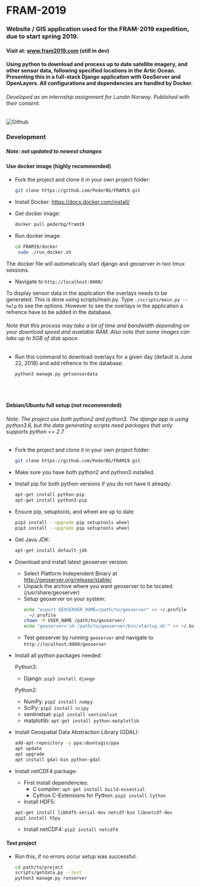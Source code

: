 # FRAM-2019

### Website / GIS application used for the FRAM-2019 expedition, due to start spring 2019.
#### Visit at: www.fram2019.com (still in dev)

####  Using python to download and process up to date satellite imagery, and other sensor data, following specified locations in the Artic Ocean. Presenting this in a full-stack Django application with GeoServer and OpenLayers. All configurations and dependencies are handled by Docker.

###### Developed as an internship assignment for Lundin Norway. Published with their consent.
![Github](https://preview.ibb.co/jC8s8A/fram.png "Preview")

### Development
##### Note: *not updated to newest changes*

#### Use docker image (highly recommended)

- Fork the project and clone it in your own project folder:
  ```sh
  git clone https://github.com/PederBG/FRAM19.git
  ```

- Install Docker: https://docs.docker.com/install/

- Get docker image:
  ```sh
  docker pull pederbg/fram19
  ```

- Run docker image:
  ```sh
  cd FRAM19/docker
   sudo ./run_docker.sh
  ```
The docker file will automatically start django and geoserver in two tmux sessions.

- Navigate to `http://localhost:8000/`

To display sensor data in the application the overlays needs to be generated. This is done using scripts/main.py. Type `./scripts/main.py --help` to see the options. However to see the overlays in the application a refrence have to be added in the database.

###### Note that this process may take a lot of time and bandwidth depending on your download speed and available RAM. Also note that some images can take up to 5GB of disk space.

- Run this command to download overlays for a given day (default is June 22, 2018) and add refrence to the database:
   ```sh
  python3 manage.py getsensordata
  ```
<br><br>


#### Debian/Ubuntu full setup (not recommended)
###### Note: The project use both python2 and python3. The django app is using python3.6, but the data generating scripts need packages that only supports python <= 2.7.

- Fork the project and clone it in your own project folder:
  ```sh
  git clone https://github.com/PederBG/FRAM19.git
  ```
- Make sure you have both python2 and python3 installed.

- Install pip for both python versions if you do not have it already:
  ```sh
  apt-get install python-pip
  apt-get install python3-pip
  ```
- Ensure pip, setuptools, and wheel are up to date
  ```sh
  pip2 install --upgrade pip setuptools wheel
  pip3 install --upgrade pip setuptools wheel
  ```
- Get Java JDK:
  ```sh
  apt-get install default-jdk
  ```
- Download and install latest geoserver version:
  - Select Platform Independent Binary at http://geoserver.org/release/stable/
  - Unpack the archive where you want geoserver to be located (/usr/share/geoserver)
  - Setup geoserver on your system:
      ```sh
      echo "export GEOSERVER_HOME=/path/to/geoserver" >> ~/.profile
      . ~/.profile
      chown -R USER_NAME /path/to/geoserver/
      echo "geoserver='sh /path/to/geoserver/bin/startup.sh'" >> ~/.bashrc && source ~/.bashrc
      ```
  - Test geoserver by running `geoserver` and navigate to `http://localhost:8080/geoserver`
- Install all python packages needed:

  Python3:
  - Django: `pip3 install django`

  Python2:
  - NumPy: `pip2 install numpy`
  - SciPy: `pip2 install scipy`
  - sentinelsat: `pip2 install sentinelsat`
  - matplotlib: `apt-get install python-matplotlib`

- Install Geospatial Data Abstraction Library (GDAL):
    ```sh
  add-apt-repository -y ppa:ubuntugis/ppa
  apt update
  apt upgrade
  apt install gdal-bin python-gdal
  ```

- Install netCDF4 package:
  - First install dependencies:
    - C compiler: `apt-get install build-essential`
    - Cython C-Extensions for Python: `pip2 install Cython`
  - Install HDF5:
  ```sh
  apt-get install libhdf5-serial-dev netcdf-bin libnetcdf-dev
  pip2 install h5py
  ```
    - Install netCDF4: `pip2 install netcdf4`


#### Test project

- Run this, if no errors occur setup was successful:
  ```sh
  cd path/to/project
  scripts/getdata.py --test
  python3 manage.py runserver
  ```
